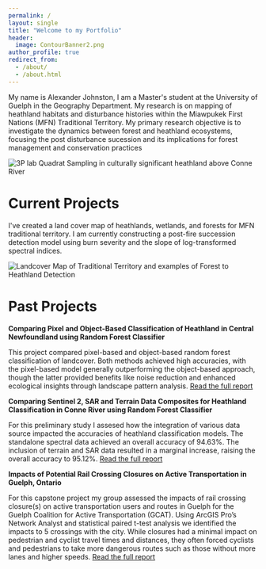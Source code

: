 ```yaml
---
permalink: /
layout: single
title: "Welcome to my Portfolio"
header:
  image: ContourBanner2.png
author_profile: true
redirect_from: 
  - /about/
  - /about.html
---
```


<style>
.page__sidebar {
  position: fixed !important;
  top: 100px;       /* adjust vertical position */
  height: max-content;
}
  .sidebar img {
  max-width: 95%; /* Ensures it resizes properly */
  height: auto;
}
</style>

My name is Alexander Johnston, I am a Master's student at the University of Guelph in the Geography Department. My research is on mapping of heathland habitats and disturbance histories within the Miawpukek First Nations (MFN) Traditional Territory. My primary research objective is to investigate the dynamics between forest and heathland ecosystems, focusing the post disturbance sucession and its implications for forest management and conservation practices

![3P lab Quadrat Sampling in culturally significant heathland above Conne River](/images/DJI_0047.JPG)


Current Projects
======
I've created a land cover map of heathlands, wetlands, and forests for MFN traditional territory. I am currently constructing a post-fire succession detection model using burn severity and the slope of log-transformed spectral indices.

![Landcover Map of Traditional Territory and examples of Forest to Heathland Detection](/images/Forest2HeathlandPrediction.jpg)


Past Projects
======

**Comparing Pixel and Object-Based Classification of Heathland in Central Newfoundland using Random Forest Classifier**

This project compared pixel-based and object-based random forest classification of landcover. Both methods achieved high accuracies, with the pixel-based model generally outperforming the object-based approach, though the latter provided benefits like noise reduction and enhanced ecological insights through landscape pattern analysis. [Read the full report](/files/6550Report.pdf)

**Comparing Sentinel 2, SAR and Terrain Data Composites for Heathland Classification in Conne River using Random Forest Classifier**

For this preliminary study I assesed how the integration of various data source impacted the accuracies of heathland classification models. The standalone spectral data achieved an overall accuracy of 94.63%. The inclusion of terrain and SAR data resulted in a marginal increase, raising the overall accuracy to 95.12%. [Read the full report](/files/6060Report.pdf)


**Impacts of Potential Rail Crossing Closures on Active Transportation in Guelph, Ontario**

For this capstone project my group assessed the impacts of rail crossing closure(s) on active transportation users and routes in Guelph for the Guelph Coalition for Active Transportation (GCAT). Using ArcGIS Pro’s Network Analyst and statistical paired t-test analysis we identified the impacts to 5 crossings with the city. While closures had a minimal impact on pedestrian and cyclist travel times and distances, they often forced cyclists and pedestrians to take more dangerous routes such as those without more lanes and higher speeds. [Read the full report](/files/GCAT_Report.pdf)

